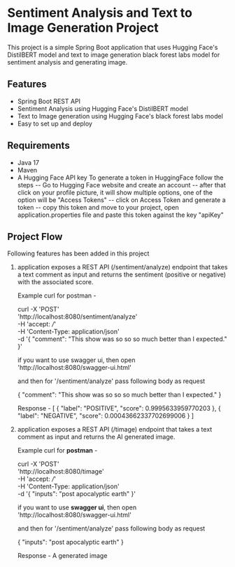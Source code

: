 # Sentiment Analysis and Text to Image Generation Project

This project is a simple Spring Boot application that uses Hugging Face's DistilBERT model and text to image 
generation black forest labs model for sentiment analysis and generating image.

## Features

- Spring Boot REST API
- Sentiment Analysis using Hugging Face's DistilBERT model
- Text to Image generation using Hugging Face's black forest labs model
- Easy to set up and deploy

## Requirements

- Java 17
- Maven
- A Hugging Face API key
  To generate a token in HuggingFace follow the steps
    -- Go to Hugging Face website and create an account
    -- after that click on your profile picture, it will show multiple options, one of the option
       will be "Access Tokens"
    -- click on Access Token and generate a token
    -- copy this token and move to your project, open application.properties file and paste this token against
       the key "apiKey"

## Project Flow

Following features has been added in this project

1. application exposes a REST API (/sentiment/analyze) endpoint that takes a text comment as input and returns the sentiment (positive or negative) with the associated score.

    Example curl for postman - 
    
    curl -X 'POST' \
    'http://localhost:8080/sentiment/analyze' \
    -H 'accept: */*' \
    -H 'Content-Type: application/json' \
    -d '{
    "comment": "This show was so so so much better than I expected."
    }'
    
    if you want to use swagger ui, then open 'http://localhost:8080/swagger-ui.html'
    
    and then for '/sentiment/analyze' pass following body as request
    
    {
    "comment": "This show was so so so much better than I expected."
    }
    
    Response -
     [
       {
         "label": "POSITIVE",
         "score": 0.9995633959770203
       },
       {
         "label": "NEGATIVE",
         "score": 0.00043662337702699006
       }
     ]
2. application exposes a REST API (/timage) endpoint that takes a text comment as input and returns the AI generated image.

   Example curl for **postman** -

   curl -X 'POST' \
   'http://localhost:8080/timage' \
   -H 'accept: */*' \
   -H 'Content-Type: application/json' \
   -d '{
   "inputs": "post apocalyptic earth"
   }'

   if you want to use **swagger ui**, then open 'http://localhost:8080/swagger-ui.html'

   and then for '/sentiment/analyze' pass following body as request

   {
     "inputs": "post apocalyptic earth"
   }

   Response - 
           A generated image
          
